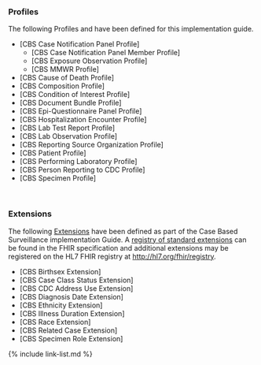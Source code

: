 
### Profiles

The following Profiles and have been defined for this implementation guide.


- [CBS Case Notification Panel Profile]
  - [CBS Case Notification Panel Member Profile]
  - [CBS Exposure Observation Profile]
  - [CBS MMWR Profile]
- [CBS Cause of Death Profile]
- [CBS Composition Profile]
- [CBS Condition of Interest Profile]
- [CBS Document Bundle Profile]
- [CBS Epi-Questionnaire Panel Profile]
- [CBS Hospitalization Encounter Profile]
- [CBS Lab Test Report Profile]
- [CBS Lab Observation Profile]
- [CBS Reporting Source Organization Profile]
- [CBS Patient Profile]
- [CBS Performing Laboratory Profile]
- [CBS Person Reporting to CDC Profile]
- [CBS Specimen Profile]


<br />

### Extensions

The following [Extensions]({{site.data.fhir.path}}extensibility.html) have been defined as part of the Case Based Surveillance implementation Guide. A [registry of standard extensions]({{site.data.fhir.path}}extensibility-registry.html) can be found in the FHIR specification and additional extensions may be registered on the HL7 FHIR registry at <http://hl7.org/fhir/registry>.


- [CBS Birthsex Extension]
- [CBS Case Class Status Extension]
- [CBS CDC Address Use Extension]
- [CBS Diagnosis Date Extension]
- [CBS Ethnicity Extension]
- [CBS Illness Duration Extension]
- [CBS Race Extension]
- [CBS Related Case Extension]
- [CBS Specimen Role Extension]

{% include link-list.md %}

<br />